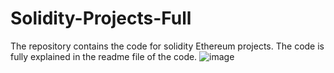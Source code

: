 # Solidity-Projects-Full
The repository contains the code for solidity Ethereum projects. The code is fully explained in the readme file of the code.
![image](https://user-images.githubusercontent.com/68814937/209938418-4afbc8dd-c336-45ab-bc80-f8ff4e32eb6f.png)

